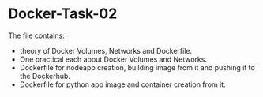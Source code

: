 # Docker-Task-02
The file contains:
- theory of Docker Volumes, Networks and Dockerfile.
- One practical each about Docker Volumes and Networks.
- Dockerfile for nodeapp creation, building image from it and pushing it to the Dockerhub.
- Dockerfile for python app image and container creation from it.
